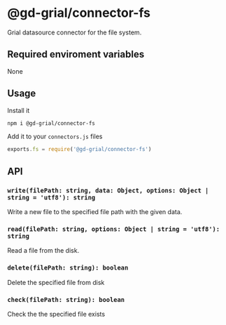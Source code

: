 # @gd-grial/connector-fs
Grial datasource connector for the file system.

## Required enviroment variables
None

## Usage
Install it

```bash
npm i @gd-grial/connector-fs
```

Add it to your `connectors.js` files

```js
exports.fs = require('@gd-grial/connector-fs')
```

## API
### `write(filePath: string, data: Object, options: Object | string = 'utf8'): string`
Write a new file to the specified file path with the given data.

### `read(filePath: string, options: Object | string = 'utf8'): string`
Read a file from the disk.

### `delete(filePath: string): boolean`
Delete the specified file from disk

### `check(filePath: string): boolean`
Check the the specified file exists
